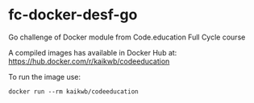 # fc-docker-desf-go

Go challenge of Docker module from Code.education Full Cycle course

A compiled images has available in Docker Hub at:
<https://hub.docker.com/r/kaikwb/codeeducation>

To run the image use:

```docker
docker run --rm kaikwb/codeeducation
```

